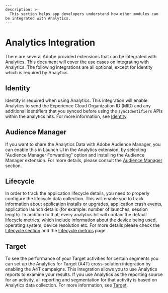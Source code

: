 ```
---
description: >-
  This section helps app developers understand how other modules can be integrated with Analytics.
---
```

# Analytics Integration

There are several Adobe provided extensions that can be integrated with Analytics. This document will cover the use cases on integrating with Analytics. The following integrations are all optional, except for Identity which is required by Analytics.

## Identity

Identity is required when using Analytics. This integration will enable Analytics to send the Experience Cloud Organization ID (MID) and any additional identifiers that you synced before using the `syncIdentifiers` APIs within the analytics hits. For more information, see [Identity](../identity/README.md).

## Audience Manager

If you want to share the Analytics Data with Adobe Audience Manager, you can enable this in Launch UI in the Analytics extension, by selecting “Audience Manager Forwarding” option and installing the Audience Manager extension. For more details, please consult the [Audience Manager](../audience-manager/README.md) section.

## Lifecycle

In order to track the application lifecycle details, you need to properly configure the lifecycle data collection. This will enable you to track information about application installs or upgrades, application crash events, application launch details (for example: number of launches, session length). In addition to that, every analytics hit will contain the default lifecycle metrics, which include information about the device being used, operating system, device resolution etc. For more details please check the [Lifecycle section](../lifecycle/README.md) and the [Lifecycle metrics](../lifecycle/lifecycle-metrics.md) page.

## Target

To see the performance of your Target activities for certain segments you can set up the Analytics for Target \(A4T\) cross-solution integration by enabling the A4T campaigns. This integration allows you to use Analytics reports to examine your results. If you use Analytics as the reporting source for an activity, all reporting and segmentation for that activity is based on Analytics data collection. For more information, see [Target](https://marketing.adobe.com/resources/help/en_US/target/a4t/a4t.html).

